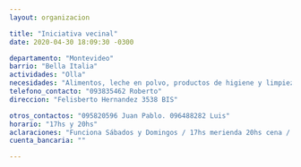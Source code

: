 ```yaml
---
layout: organizacion

title: "Iniciativa vecinal"
date: 2020-04-30 18:09:30 -0300

departamento: "Montevideo"
barrio: "Bella Italia"
actividades: "Olla"
necesidades: "Alimentos, leche en polvo, productos de higiene y limpieza"
telefono_contacto: "093835462 Roberto"
direccion: "Felisberto Hernandez 3538 BIS"

otros_contactos: "095820596 Juan Pablo. 096488282 Luis"
horario: "17hs y 20hs"
aclaraciones: "Funciona Sábados y Domingos / 17hs merienda 20hs cena / Demandan Guantes y tapabocas para voluntarios/as"
cuenta_bancaria: ""

---
```

